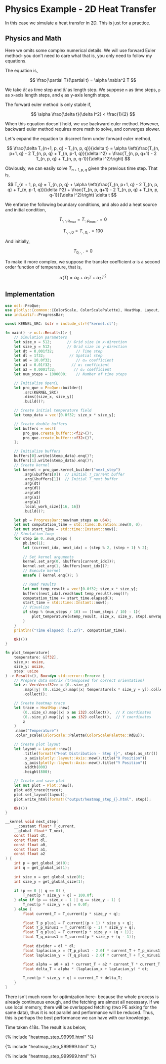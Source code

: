 # Physics Example - 2D Heat Transfer

In this case we simulate a heat transfer in 2D. This is just for a practice.

## Physics and Math

Here we omits some complex numerical details. We will use forward Euler method- you don't need to care what that is, you only need to follow my equations.

The equation is,

$$
\frac{\partial T}{\partial t} = \alpha \nabla^2 T
$$

We take $\delta t$ as time step and $\delta l$ as length step. We suppose `n` as time steps, `p` as x-axis length steps, and `q` as y-axis length steps.

The forward euler method is only stable if,

$$
\alpha \frac{\delta t}{\delta l^2} < \frac{1}{2}
$$

When this equation doesn't hold, we use backward euler method. However, backward euler method requires more math to solve, and converges slower.

Let's expand the equation to discreet form under forward euler method,

$$
\frac{\delta T_{n+1, p, q} - T_{n, p, q}}{\delta t} = \alpha \left(\frac{T_{n, p+1, q} - 2 T_{n, p, q} + T_{n, p-1, q}}{\delta l^2} + \frac{T_{n, p, q+1} - 2 T_{n, p, q} + T_{n, p, q-1}}{\delta l^2}\right)
$$

Obviously, we can easily solve $T_{n + 1, p, q}$ given the previous time step. That is,

$$
T_{n + 1, p, q} = T_{n, p, q} + \alpha \left(\frac{T_{n, p+1, q} - 2 T_{n, p, q} + T_{n, p-1, q}}{\delta l^2} + \frac{T_{n, p, q+1} - 2 T_{n, p, q} + T_{n, p, q-1}}{\delta l^2}\right) \delta t
$$

We enforce the following boundary conditions, and also add a heat source and initial condition,

$$
T_{\cdot, \cdot, q_{max}} =  T_{\cdot, p_{max}, \cdot} = 0
$$

$$
T_{\cdot, \cdot, 0} = T_{\cdot, 0, \cdot} = 100
$$

And initially,

$$
T_{0, \cdot, \cdot} = 0
$$

To make it more complex, we suppose the transfer coefficient $\alpha$ is a second order function of temperature, that is,

$$
\alpha(T) = \alpha_0 + \alpha_1 T + \alpha_2 T^2
$$

## Implementation

```rust
use ocl::ProQue;
use plotly::{common::{ColorScale, ColorScalePalette}, HeatMap, Layout, Plot};
use indicatif::ProgressBar;

const KERNEL_SRC: &str = include_str!("kernel.cl");

fn main() -> ocl::Result<()> {
    // Simulation parameters
    let size_x = 512;       // Grid size in x-direction
    let size_y = 512;       // Grid size in y-direction
    let dt = 0.001f32;          // Time step
    let dl = 1f32;           // Spatial step
    let a0 = 10.0f32;           // α₀ coefficient
    let a1 = 0.01f32;         // α₁ coefficient
    let a2 = 0.0001f32;        // α₂ coefficient
    let num_steps = 1000000;    // Number of time steps

    // Initialize OpenCL
    let pro_que = ProQue::builder()
        .src(KERNEL_SRC)
        .dims((size_x, size_y))
        .build()?;

    // Create initial temperature field
    let temp_data = vec![0.0f32; size_x * size_y];

    // Create double buffers
    let buffers = vec![
        pro_que.create_buffer::<f32>()?,
        pro_que.create_buffer::<f32>()?,
    ];

    // Initialize buffers
    buffers[0].write(&temp_data).enq()?;
    buffers[1].write(&temp_data).enq()?;
    // Create kernel
    let kernel = pro_que.kernel_builder("next_step")
        .arg(&buffers[0])  // Initial T_current buffer
        .arg(&buffers[1])  // Initial T_next buffer
        .arg(dt)
        .arg(dl)
        .arg(a0)
        .arg(a1)
        .arg(a2) 
        .local_work_size([16, 16])
        .build()?;

    let pb = ProgressBar::new(num_steps as u64);
    let mut computation_time = std::time::Duration::new(0, 0);
    let mut start_time = std::time::Instant::now();
    // Simulation loop
    for step in 0..num_steps {
        pb.inc(1);
        let (current_idx, next_idx) = (step % 2, (step + 1) % 2);
        
        // Set kernel arguments
        kernel.set_arg(0, &buffers[current_idx])?;
        kernel.set_arg(1, &buffers[next_idx])?;
        // Execute kernel
        unsafe { kernel.enq()?; }

        // Read results
        let mut temp_result = vec![0.0f32; size_x * size_y];
        buffers[next_idx].read(&mut temp_result).enq()?;
        computation_time += start_time.elapsed();
        start_time = std::time::Instant::now();
        // Visualize
        if step % (num_steps / 10) == ((num_steps / 10) - 1){
            plot_temperature(&temp_result, size_x, size_y, step).unwrap();
        }
    }
    println!("Time elapsed: {:.2?}", computation_time);

    Ok(())
}

fn plot_temperature(
    temperature: &[f32],
    size_x: usize,
    size_y: usize,
    step: usize
) -> Result<(), Box<dyn std::error::Error>> {
    // Prepare data matrix (transposed for correct orientation)
    let z: Vec<Vec<f32>> = (0..size_y)
        .map(|y| (0..size_x).map(|x| temperature[x * size_y + y]).collect())
        .collect();

    // Create heatmap trace
    let trace = HeatMap::new(
        (0..size_x).map(|x| x as i32).collect(),  // X coordinates
        (0..size_y).map(|y| y as i32).collect(),  // Y coordinates
        z
    )
    .name("Temperature")
    .color_scale(ColorScale::Palette(ColorScalePalette::RdBu));

    // Create plot layout
    let layout = Layout::new()
        .title(format!("Heat Distribution - Step {}", step).as_str())
        .x_axis(plotly::layout::Axis::new().title("X Position"))
        .y_axis(plotly::layout::Axis::new().title("Y Position"))
        .width(800)
        .height(800);

    // Create and save plot
    let mut plot = Plot::new();
    plot.add_trace(trace);
    plot.set_layout(layout);
    plot.write_html(format!("output/heatmap_step_{}.html", step));

    Ok(())
}
```

```c
__kernel void next_step(
    __constant float* T_current,
    __global float* T_next,
    const float dt,
    const float dl,
    const float a0,
    const float a1,
    const float a2
) {
    int p = get_global_id(0);
    int q = get_global_id(1);
    
    int size_x = get_global_size(0);
    int size_y = get_global_size(1);
    
    if (p == 0 || q == 0) {
        T_next[p * size_y + q] = 100.0f;
    } else if (p == size_x - 1 || q == size_y - 1) {
        T_next[p * size_y + q] = 0.0f;
    } else {
        float current_T = T_current[p * size_y + q];
        
        float T_p_plus1 = T_current[(p + 1) * size_y + q];
        float T_p_minus1 = T_current[(p - 1) * size_y + q];
        float T_q_plus1 = T_current[p * size_y + (q + 1)];
        float T_q_minus1 = T_current[p * size_y + (q - 1)];
        
        float divider = dl * dl;
        float laplacian_x = (T_p_plus1 - 2.0f * current_T + T_p_minus1);
        float laplacian_y = (T_q_plus1 - 2.0f * current_T + T_q_minus1);
        
        float alpha = a0 + a1 * current_T + a2 * current_T * current_T;
        float delta_T = alpha * (laplacian_x + laplacian_y) * dt;

        T_next[p * size_y + q] = current_T + delta_T;
    }
}
```

There isn't much room for optimization here- because the whole process is already continuous enough, and the fetching are almost all necessary. If we use local memory, there will be overlapped fetching (two PE asking for the same data), thus it is not parallel and performance will be reduced. Thus, this is perhaps the best performance we can have with our knowledge.

Time taken 418s. The result is as below,

{% include "heatmap_step_99999.html" %}

{% include "heatmap_step_599999.html" %}

{% include "heatmap_step_999999.html" %}
